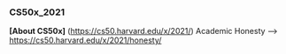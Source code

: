 ### CS50x_2021
**[About CS50x]** (https://cs50.harvard.edu/x/2021/)
Academic Honesty --> https://cs50.harvard.edu/x/2021/honesty/

